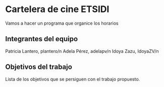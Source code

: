 # Cartelera de cine ETSIDI 

Vamos a hacer un programa que organice los horarios
## Integrantes del equipo

Patricia Lantero, plantero/n
Adela Pérez, adelapv/n
Idoya Zazu, IdoyaZV/n

## Objetivos del trabajo

Lista de los objetivos que se persiguen con el trabajo propuesto.
